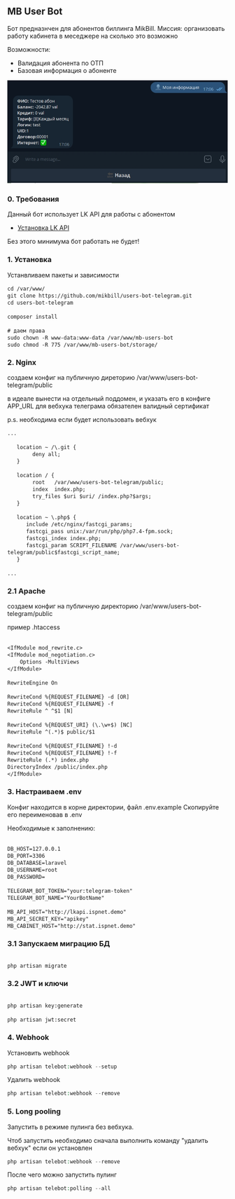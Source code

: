 

## MB User Bot
Бот предназнчен для абонентов биллинга MikBill. Миссия: организовать работу кабинета в меседжере на сколько это возможно

Возможности:
 - Валидация абонента по ОТП
 - Базовая информация о абоненте


![png image](https://raw.githubusercontent.com/mikbill/users-bot-telegram/main/resources/img/image.png)

### 0. Требования
Данный бот использует LK API для работы с абонентом
 - [Установка LK API](https://wiki.mikbill.pro/billing/external/api_cabinet)

Без этого минимума бот работать не будет!

### 1. Установка

Устанвливаем пакеты и зависимости
```shell script
cd /var/www/
git clone https://github.com/mikbill/users-bot-telegram.git
cd users-bot-telegram

composer install

# даем права
sudo chown -R www-data:www-data /var/www/mb-users-bot
sudo chmod -R 775 /var/www/mb-users-bot/storage/
```

### 2. Nginx 

создаем конфиг на публичную диреторию
/var/www/users-bot-telegram/public

в идеале вынести на отдельный поддомен, и указать его в конфиге APP_URL
для вебхука телеграма обязателен валидный сертификат
  
p.s. необходима если будет использовать вебхук

```shell script
...

   location ~ /\.git {
  	    deny all;
   }

   location / {
        root   /var/www/users-bot-telegram/public;
        index  index.php;
        try_files $uri $uri/ /index.php?$args;
   }

   location ~ \.php$ {
      include /etc/nginx/fastcgi_params;
      fastcgi_pass unix:/var/run/php/php7.4-fpm.sock;
      fastcgi_index index.php;
      fastcgi_param SCRIPT_FILENAME /var/www/users-bot-telegram/public$fastcgi_script_name;
   }

...

```

### 2.1 Apache

создаем конфиг на публичную директорию
/var/www/users-bot-telegram/public


пример .htaccess
```shell script

<IfModule mod_rewrite.c>
<IfModule mod_negotiation.c>
    Options -MultiViews
</IfModule>

RewriteEngine On

RewriteCond %{REQUEST_FILENAME} -d [OR]
RewriteCond %{REQUEST_FILENAME} -f
RewriteRule ^ ^$1 [N]

RewriteCond %{REQUEST_URI} (\.\w+$) [NC]
RewriteRule ^(.*)$ public/$1

RewriteCond %{REQUEST_FILENAME} !-d
RewriteCond %{REQUEST_FILENAME} !-f
RewriteRule (.*) index.php
DirectoryIndex /public/index.php
</IfModule>

```

### 3. Настраиваем .env

Конфиг находится в корне директории, файл .env.example
Скопируйте его переименовав в .env

Необходимые к заполнению:

```shell script

DB_HOST=127.0.0.1
DB_PORT=3306
DB_DATABASE=laravel
DB_USERNAME=root
DB_PASSWORD=

TELEGRAM_BOT_TOKEN="your:telegram-token"
TELEGRAM_BOT_NAME="YourBotName"

MB_API_HOST="http://lkapi.ispnet.demo"
MB_API_SECRET_KEY="apikey"
MB_CABINET_HOST="http://stat.ispnet.demo"

```

### 3.1 Запускаем миграцию БД

```shell script

php artisan migrate

```

### 3.2 JWT и ключи


```shell script

php artisan key:generate

php artisan jwt:secret

```

### 4. Webhook

Установить webhook
```php
php artisan telebot:webhook --setup
```

Удалить webhook
```php
php artisan telebot:webhook --remove
```

### 5. Long pooling

Запустить в режиме пулинга без вебхука.

Чтоб запустить необходимо сначала выполнить команду 
"удалить вебхук" если он установлен
```php
php artisan telebot:webhook --remove
```

После чего можно запустить пулинг
```php
php artisan telebot:polling --all
```
